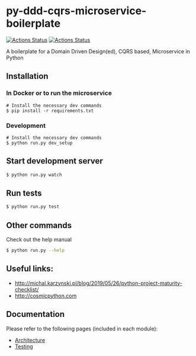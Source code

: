 # py-ddd-cqrs-microservice-boilerplate
[![Actions Status](https://github.com/nicfix/py-ddd-cqrs-microservice-boilerplate/workflows/quality/badge.svg)](https://github.com/nicfix/py-ddd-cqrs-microservice-boilerplate/actions)
[![Actions Status](https://github.com/nicfix/py-ddd-cqrs-microservice-boilerplate/workflows/tests/badge.svg)](https://github.com/nicfix/py-ddd-cqrs-microservice-boilerplate/actions)


A boilerplate for a Domain Driven Design(ed), CQRS based, Microservice in Python


## Installation

### In Docker or to run the microservice
```
# Install the necessary dev commands
$ pip install -r requirements.txt
```

### Development
```
# Install the necessary dev commands
$ python run.py dev_setup
```

## Start development server
```bash
$ python run.py watch
```

## Run tests
```bash
$ python run.py test
```


## Other commands
Check out the help manual
```bash
$ python run.py --help
```

## Useful links:

* http://michal.karzynski.pl/blog/2019/05/26/python-project-maturity-checklist/
* http://cosmicpython.com


## Documentation

Please refer to the following pages (included in each module):
* [Architecture](./docs/Architecture.md)
* [Testing](tests/README.md)
